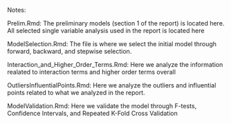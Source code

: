 Notes:

Prelim.Rmd: The preliminary models (section 1 of the report) is located here. All selected single variable analysis used in the report is located here

ModelSelection.Rmd: The file is where we select the initial model through forward, backward, and stepwise selection.

Interaction_and_Higher_Order_Terms.Rmd: Here we analyze the information realated to interaction terms and higher order terms overall

OutliersInfluentialPoints.Rmd: Here we analyze the outliers and influential points related to what we analyzed in the report.

ModelValidation.Rmd: Here we validate the model through F-tests, Confidence Intervals, and Repeated K-Fold Cross Validation